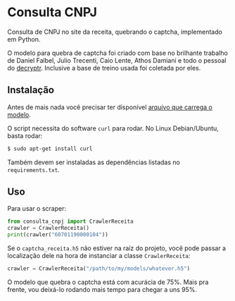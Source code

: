 # Consulta CNPJ

Consulta de CNPJ no site da receita, quebrando o captcha, implementado em
Python.

O modelo para quebra de captcha foi criado com base no brilhante trabalho de
Daniel Falbel, Julio Trecenti, Caio Lente, Athos Damiani e todo o pessoal do
[decryptr](https://github.com/decryptr). Inclusive a base de treino usada foi
coletada por eles.

## Instalação

Antes de mais nada você precisar ter disponível
[arquivo que carrega o modelo](https://drive.google.com/file/d/1-I75klD5hnfY8TFogYJ9mLmBrF2Vg9Gw/view).

O script necessita do software `curl` para rodar. No Linux Debian/Ubuntu, basta
rodar:

```sh
$ sudo apt-get install curl
```

Também devem ser instaladas as dependências listadas no `requirements.txt`.

## Uso

Para usar o scraper:

```python
from consulta_cnpj import CrawlerReceita
crawler = CrawlerReceita()
print(crawler("60701190000104"))
```

Se o `captcha_receita.h5` não estiver na raíz do projeto, você pode passar a
localização dele na hora de instanciar a classe `CrawlerReceita`:

```python
crawler = CrawlerReceita("/path/to/my/models/whatever.h5")
```

O modelo que quebra o captcha está com acurácia de 75%. Mais pra frente, vou
deixá-lo rodando mais tempo para chegar a uns 95%.
